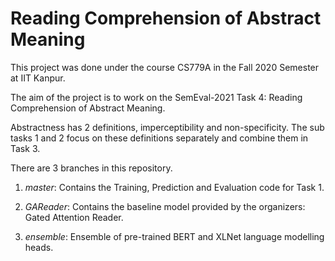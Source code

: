 # Reading Comprehension of Abstract Meaning

This project was done under the course CS779A in the Fall 2020 Semester at IIT Kanpur.

The aim of the project is to work on the SemEval-2021 Task 4: Reading Comprehension of Abstract Meaning. 

Abstractness has 2 definitions, imperceptibility and non-specificity. The sub tasks 1 and 2 focus on these definitions separately and combine them in Task 3.

There are 3 branches in this repository.

1. *master*: Contains the Training, Prediction and Evaluation code for Task 1.

2. *GAReader*: Contains the baseline model provided by the organizers: Gated Attention Reader.

3. *ensemble*: Ensemble of pre-trained BERT and XLNet language modelling heads.